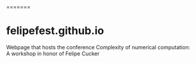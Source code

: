 =======
# felipefest.github.io
Webpage that hosts the conference Complexity of numerical computation: A workshop in honor of Felipe Cucker
